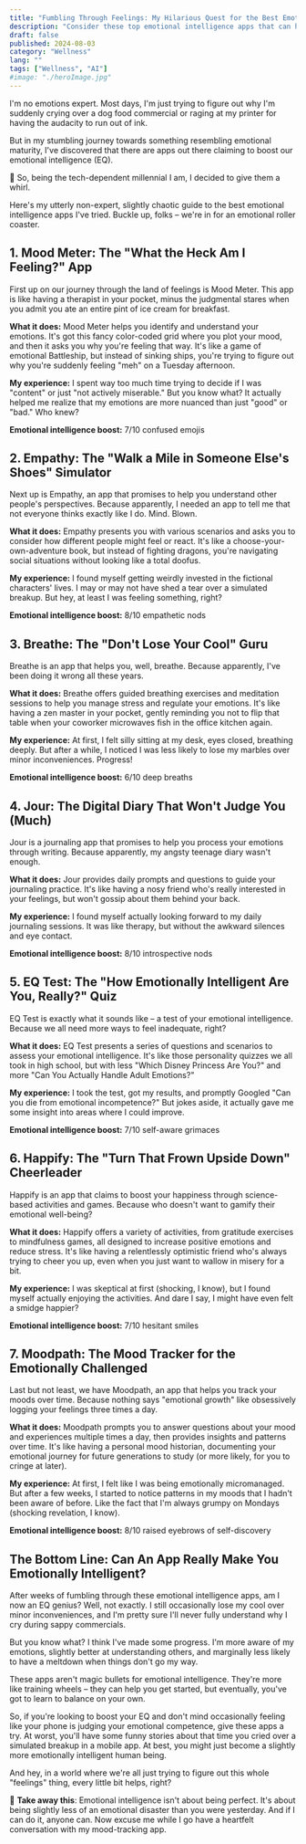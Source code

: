 ```yaml
---
title: "Fumbling Through Feelings: My Hilarious Quest for the Best Emotional Intelligence Apps"
description: "Consider these top emotional intelligence apps that can help you understand and manage your feelings better. A humorous take on EQ improvement."
draft: false
published: 2024-08-03
category: "Wellness"
lang: ""
tags: ["Wellness", "AI"]
#image: "./heroImage.jpg"
---
```


<!-- ![Hero Image](./heroImage.jpg) -->

I'm no emotions expert. Most days, I'm just trying to figure out why I'm suddenly crying over a dog food commercial or raging at my printer for having the audacity to run out of ink.

But in my stumbling journey towards something resembling emotional maturity, I've discovered that there are apps out there claiming to boost our emotional intelligence (EQ).


💾 So, being the tech-dependent millennial I am, I decided to give them a whirl.

Here's my utterly non-expert, slightly chaotic guide to the best emotional intelligence apps I've tried. Buckle up, folks – we're in for an emotional roller coaster.

## 1. Mood Meter: The "What the Heck Am I Feeling?" App

First up on our journey through the land of feelings is Mood Meter. This app is like having a therapist in your pocket, minus the judgmental stares when you admit you ate an entire pint of ice cream for breakfast.

**What it does:** Mood Meter helps you identify and understand your emotions. It's got this fancy color-coded grid where you plot your mood, and then it asks you why you're feeling that way. It's like a game of emotional Battleship, but instead of sinking ships, you're trying to figure out why you're suddenly feeling "meh" on a Tuesday afternoon.

**My experience:** I spent way too much time trying to decide if I was "content" or just "not actively miserable." But you know what? It actually helped me realize that my emotions are more nuanced than just "good" or "bad." Who knew?

**Emotional intelligence boost:** 7/10 confused emojis

## 2. Empathy: The "Walk a Mile in Someone Else's Shoes" Simulator

Next up is Empathy, an app that promises to help you understand other people's perspectives. Because apparently, I needed an app to tell me that not everyone thinks exactly like I do. Mind. Blown.

**What it does:** Empathy presents you with various scenarios and asks you to consider how different people might feel or react. It's like a choose-your-own-adventure book, but instead of fighting dragons, you're navigating social situations without looking like a total doofus.

**My experience:** I found myself getting weirdly invested in the fictional characters' lives. I may or may not have shed a tear over a simulated breakup. But hey, at least I was feeling something, right?

**Emotional intelligence boost:** 8/10 empathetic nods

## 3. Breathe: The "Don't Lose Your Cool" Guru

Breathe is an app that helps you, well, breathe. Because apparently, I've been doing it wrong all these years.

**What it does:** Breathe offers guided breathing exercises and meditation sessions to help you manage stress and regulate your emotions. It's like having a zen master in your pocket, gently reminding you not to flip that table when your coworker microwaves fish in the office kitchen again.

**My experience:** At first, I felt silly sitting at my desk, eyes closed, breathing deeply. But after a while, I noticed I was less likely to lose my marbles over minor inconveniences. Progress!

**Emotional intelligence boost:** 6/10 deep breaths

## 4. Jour: The Digital Diary That Won't Judge You (Much)

Jour is a journaling app that promises to help you process your emotions through writing. Because apparently, my angsty teenage diary wasn't enough.

**What it does:** Jour provides daily prompts and questions to guide your journaling practice. It's like having a nosy friend who's really interested in your feelings, but won't gossip about them behind your back.

**My experience:** I found myself actually looking forward to my daily journaling sessions. It was like therapy, but without the awkward silences and eye contact.

**Emotional intelligence boost:** 8/10 introspective nods

## 5. EQ Test: The "How Emotionally Intelligent Are You, Really?" Quiz

EQ Test is exactly what it sounds like – a test of your emotional intelligence. Because we all need more ways to feel inadequate, right?

**What it does:** EQ Test presents a series of questions and scenarios to assess your emotional intelligence. It's like those personality quizzes we all took in high school, but with less "Which Disney Princess Are You?" and more "Can You Actually Handle Adult Emotions?"

**My experience:** I took the test, got my results, and promptly Googled "Can you die from emotional incompetence?" But jokes aside, it actually gave me some insight into areas where I could improve.

**Emotional intelligence boost:** 7/10 self-aware grimaces

## 6. Happify: The "Turn That Frown Upside Down" Cheerleader

Happify is an app that claims to boost your happiness through science-based activities and games. Because who doesn't want to gamify their emotional well-being?

**What it does:** Happify offers a variety of activities, from gratitude exercises to mindfulness games, all designed to increase positive emotions and reduce stress. It's like having a relentlessly optimistic friend who's always trying to cheer you up, even when you just want to wallow in misery for a bit.

**My experience:** I was skeptical at first (shocking, I know), but I found myself actually enjoying the activities. And dare I say, I might have even felt a smidge happier?

**Emotional intelligence boost:** 7/10 hesitant smiles

## 7. Moodpath: The Mood Tracker for the Emotionally Challenged

Last but not least, we have Moodpath, an app that helps you track your moods over time. Because nothing says "emotional growth" like obsessively logging your feelings three times a day.

**What it does:** Moodpath prompts you to answer questions about your mood and experiences multiple times a day, then provides insights and patterns over time. It's like having a personal mood historian, documenting your emotional journey for future generations to study (or more likely, for you to cringe at later).

**My experience:** At first, I felt like I was being emotionally micromanaged. But after a few weeks, I started to notice patterns in my moods that I hadn't been aware of before. Like the fact that I'm always grumpy on Mondays (shocking revelation, I know).

**Emotional intelligence boost:** 8/10 raised eyebrows of self-discovery

## The Bottom Line: Can An App Really Make You Emotionally Intelligent?

After weeks of fumbling through these emotional intelligence apps, am I now an EQ genius? Well, not exactly. I still occasionally lose my cool over minor inconveniences, and I'm pretty sure I'll never fully understand why I cry during sappy commercials.

But you know what? I think I've made some progress. I'm more aware of my emotions, slightly better at understanding others, and marginally less likely to have a meltdown when things don't go my way.

These apps aren't magic bullets for emotional intelligence. They're more like training wheels – they can help you get started, but eventually, you've got to learn to balance on your own.

So, if you're looking to boost your EQ and don't mind occasionally feeling like your phone is judging your emotional competence, give these apps a try. At worst, you'll have some funny stories about that time you cried over a simulated breakup in a mobile app. At best, you might just become a slightly more emotionally intelligent human being.

And hey, in a world where we're all just trying to figure out this whole "feelings" thing, every little bit helps, right?

🔆 **Take away this**: Emotional intelligence isn't about being perfect. It's about being slightly less of an emotional disaster than you were yesterday. And if I can do it, anyone can. Now excuse me while I go have a heartfelt conversation with my mood-tracking app.
